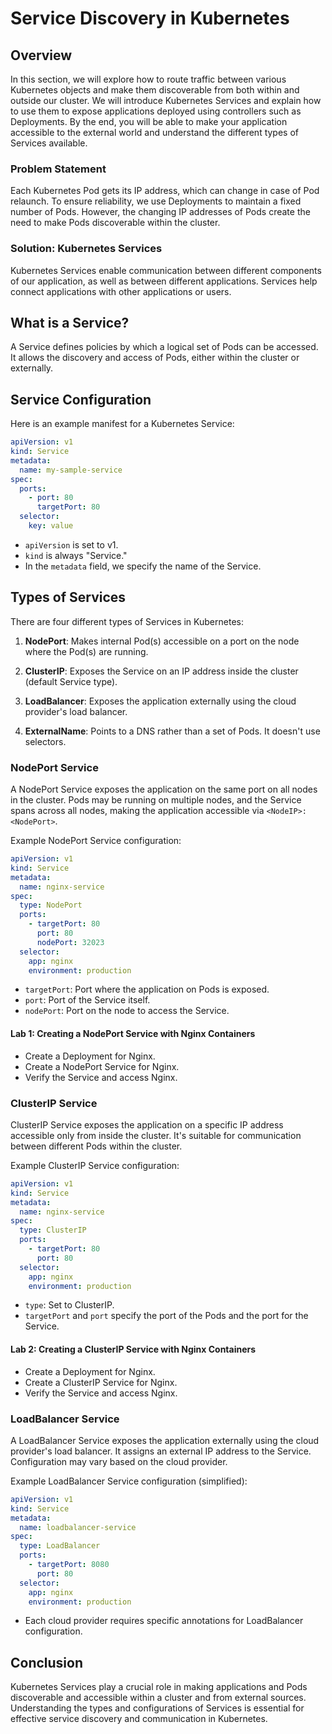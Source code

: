 
# Service Discovery in Kubernetes

## Overview

In this section, we will explore how to route traffic between various Kubernetes objects and make them discoverable from both within and outside our cluster. We will introduce Kubernetes Services and explain how to use them to expose applications deployed using controllers such as Deployments. By the end, you will be able to make your application accessible to the external world and understand the different types of Services available.

### Problem Statement

Each Kubernetes Pod gets its IP address, which can change in case of Pod relaunch. To ensure reliability, we use Deployments to maintain a fixed number of Pods. However, the changing IP addresses of Pods create the need to make Pods discoverable within the cluster.

### Solution: Kubernetes Services

Kubernetes Services enable communication between different components of our application, as well as between different applications. Services help connect applications with other applications or users.

## What is a Service?

A Service defines policies by which a logical set of Pods can be accessed. It allows the discovery and access of Pods, either within the cluster or externally.

## Service Configuration

Here is an example manifest for a Kubernetes Service:

```yaml
apiVersion: v1
kind: Service
metadata:
  name: my-sample-service
spec:
  ports:
    - port: 80
      targetPort: 80
  selector:
    key: value
```

- `apiVersion` is set to v1.
- `kind` is always "Service."
- In the `metadata` field, we specify the name of the Service.

## Types of Services

There are four different types of Services in Kubernetes:

1. **NodePort**: Makes internal Pod(s) accessible on a port on the node where the Pod(s) are running.

2. **ClusterIP**: Exposes the Service on an IP address inside the cluster (default Service type).

3. **LoadBalancer**: Exposes the application externally using the cloud provider's load balancer.

4. **ExternalName**: Points to a DNS rather than a set of Pods. It doesn't use selectors.

### NodePort Service

A NodePort Service exposes the application on the same port on all nodes in the cluster. Pods may be running on multiple nodes, and the Service spans across all nodes, making the application accessible via `<NodeIP>:<NodePort>`.

Example NodePort Service configuration:

```yaml
apiVersion: v1
kind: Service
metadata:
  name: nginx-service
spec:
  type: NodePort
  ports:
    - targetPort: 80
      port: 80
      nodePort: 32023
  selector:
    app: nginx
    environment: production
```

- `targetPort`: Port where the application on Pods is exposed.
- `port`: Port of the Service itself.
- `nodePort`: Port on the node to access the Service.

#### Lab 1: Creating a NodePort Service with Nginx Containers

- Create a Deployment for Nginx.
- Create a NodePort Service for Nginx.
- Verify the Service and access Nginx.

### ClusterIP Service

ClusterIP Service exposes the application on a specific IP address accessible only from inside the cluster. It's suitable for communication between different Pods within the cluster.

Example ClusterIP Service configuration:

```yaml
apiVersion: v1
kind: Service
metadata:
  name: nginx-service
spec:
  type: ClusterIP
  ports:
    - targetPort: 80
      port: 80
  selector:
    app: nginx
    environment: production
```

- `type`: Set to ClusterIP.
- `targetPort` and `port` specify the port of the Pods and the port for the Service.

#### Lab 2: Creating a ClusterIP Service with Nginx Containers

- Create a Deployment for Nginx.
- Create a ClusterIP Service for Nginx.
- Verify the Service and access Nginx.

### LoadBalancer Service

A LoadBalancer Service exposes the application externally using the cloud provider's load balancer. It assigns an external IP address to the Service. Configuration may vary based on the cloud provider.

Example LoadBalancer Service configuration (simplified):

```yaml
apiVersion: v1
kind: Service
metadata:
  name: loadbalancer-service
spec:
  type: LoadBalancer
  ports:
    - targetPort: 8080
      port: 80
  selector:
    app: nginx
    environment: production
```

- Each cloud provider requires specific annotations for LoadBalancer configuration.

## Conclusion

Kubernetes Services play a crucial role in making applications and Pods discoverable and accessible within a cluster and from external sources. Understanding the types and configurations of Services is essential for effective service discovery and communication in Kubernetes.
